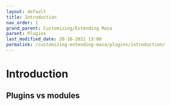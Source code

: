 ```yaml
---
layout: default
title: Introduction
nav_order: 1
grand_parent: Customizing/Extending Masa
parent: Plugins
last_modified_date: 20-10-2021 13:00
permalink: /customizing-extending-masa/plugins/introduction/
---
```


# Introduction

## Plugins vs modules
